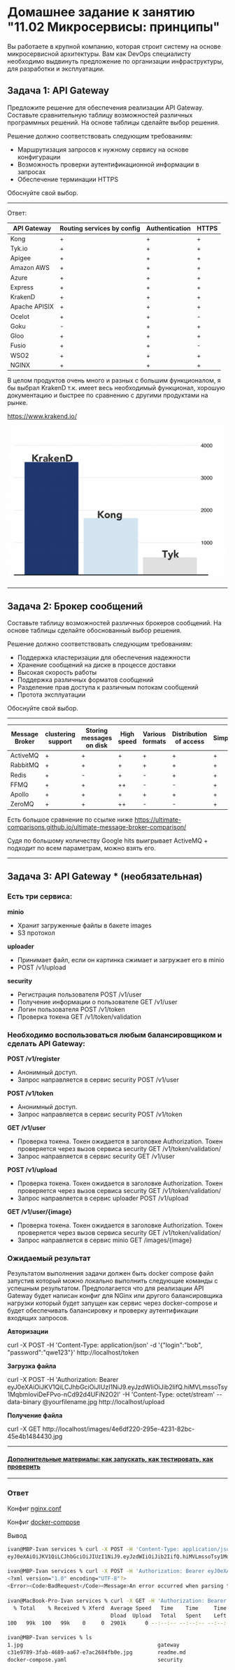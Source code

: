 # Домашнее задание к занятию "11.02 Микросервисы: принципы"

Вы работаете в крупной компанию, которая строит систему на основе микросервисной архитектуры.
Вам как DevOps специалисту необходимо выдвинуть предложение по организации инфраструктуры, для разработки и эксплуатации.

## Задача 1: API Gateway 

Предложите решение для обеспечения реализации API Gateway. Составьте сравнительную таблицу возможностей различных программных решений. На основе таблицы сделайте выбор решения.

Решение должно соответствовать следующим требованиям:
- Маршрутизация запросов к нужному сервису на основе конфигурации
- Возможность проверки аутентификационной информации в запросах
- Обеспечение терминации HTTPS

Обоснуйте свой выбор.

---

Ответ:

| API Gateway     | Routing services by config | Authentication | HTTPS |
|-----------------|----------------------------|----------------|-------|
| Kong            | +                          | +              | +     |
| Tyk.io          | +                          | +              | +     |
| Apigee          | +                          | +              | +     |
| Amazon AWS      | +                          | +              | +     |
| Azure           | +                          | +              | +     |
| Express         | +                          | +              | +     |
| KrakenD         | +                          | +              | +     |
| Apache APISIX   | +                          | +              | +     |
| Ocelot          | +                          | +              | -     |
| Goku            | -                          | +              | +     |
| Gloo            | +                          | +              | +     |
| Fusio           | +                          | +              | -     |
| WSO2            | +                          | +              | +     |
| NGINX           | +                          | +              | +     |

В целом продуктов очень много и разных с большим функционалом, я бы выбрал KrakenD т.к. имеет весь необходимый функционал, хорошую документацию и быстрее по сравнению с другими продуктами на рынке.

https://www.krakend.io/

<p align="center">
  <img src="./assets/1.png">
</p>

---

## Задача 2: Брокер сообщений

Составьте таблицу возможностей различных брокеров сообщений. На основе таблицы сделайте обоснованный выбор решения.

Решение должно соответствовать следующим требованиям:
- Поддержка кластеризации для обеспечения надежности
- Хранение сообщений на диске в процессе доставки
- Высокая скорость работы
- Поддержка различных форматов сообщений
- Разделение прав доступа к различным потокам сообщений
- Протота эксплуатации

Обоснуйте свой выбор.

---

| Message Broker | clustering support | Storing messages on disk | High speed | Various formats | Distribution of access | Simpless |
|----------------|--------------------|--------------------------|------------|-----------------|------------------------|----------|
| ActiveMQ       | +                  | +                        | +          | +               | +                      | +        |
| RabbitMQ       | +                  | +                        | +          | +               | +                      | +        |
| Redis          | +                  | -                        | +          | -               | +                      | +        |
| FFMQ           | +                  | +                        | ++         | -               | -                      | +        |
| Apollo         | +                  | +                        | +          | +               | +                      | +        |
| ZeroMQ         | +                  | +                        | ++         | -               | -                      | +        |

Есть большое сравнение по ссылке ниже
https://ultimate-comparisons.github.io/ultimate-message-broker-comparison/

Судя по большому количеству Google hits выигрывает ActiveMQ + подходит по всем параметрам, можно взять его.

---

## Задача 3: API Gateway * (необязательная)

### Есть три сервиса:

**minio**
- Хранит загруженные файлы в бакете images
- S3 протокол

**uploader**
- Принимает файл, если он картинка сжимает и загружает его в minio
- POST /v1/upload

**security**
- Регистрация пользователя POST /v1/user
- Получение информации о пользователе GET /v1/user
- Логин пользователя POST /v1/token
- Проверка токена GET /v1/token/validation

### Необходимо воспользоваться любым балансировщиком и сделать API Gateway:

**POST /v1/register**
- Анонимный доступ.
- Запрос направляется в сервис security POST /v1/user

**POST /v1/token**
- Анонимный доступ.
- Запрос направляется в сервис security POST /v1/token

**GET /v1/user**
- Проверка токена. Токен ожидается в заголовке Authorization. Токен проверяется через вызов сервиса security GET /v1/token/validation/
- Запрос направляется в сервис security GET /v1/user

**POST /v1/upload**
- Проверка токена. Токен ожидается в заголовке Authorization. Токен проверяется через вызов сервиса security GET /v1/token/validation/
- Запрос направляется в сервис uploader POST /v1/upload

**GET /v1/user/{image}**
- Проверка токена. Токен ожидается в заголовке Authorization. Токен проверяется через вызов сервиса security GET /v1/token/validation/
- Запрос направляется в сервис minio  GET /images/{image}

### Ожидаемый результат

Результатом выполнения задачи должен быть docker compose файл запустив который можно локально выполнить следующие команды с успешным результатом.
Предполагается что для реализации API Gateway будет написан конфиг для NGinx или другого балансировщика нагрузки который будет запущен как сервис через docker-compose и будет обеспечивать балансировку и проверку аутентификации входящих запросов.

**Авторизации**

curl -X POST -H 'Content-Type: application/json' -d '{"login":"bob", "password":"qwe123"}' http://localhost/token

**Загрузка файла**

curl -X POST -H 'Authorization: Bearer eyJ0eXAiOiJKV1QiLCJhbGciOiJIUzI1NiJ9.eyJzdWIiOiJib2IifQ.hiMVLmssoTsy1MqbmIoviDeFPvo-nCd92d4UFiN2O2I' -H 'Content-Type: octet/stream' --data-binary @yourfilename.jpg http://localhost/upload

**Получение файла**

curl -X GET http://localhost/images/4e6df220-295e-4231-82bc-45e4b1484430.jpg

---

#### [Дополнительные материалы: как запускать, как тестировать, как проверить](https://github.com/netology-code/devkub-homeworks/tree/main/11-microservices-02-principles)

---

### Ответ

Конфиг [nginx.conf](./services/gateway/nginx.conf)

Конфиг [docker-compose](./services/docker-compose.yaml)

Вывод
```bash
ivan@MBP-Ivan services % curl -X POST -H 'Content-Type: application/json' -d '{"login":"bob", "password":"qwe123"}' http://localhost/token
eyJ0eXAiOiJKV1QiLCJhbGciOiJIUzI1NiJ9.eyJzdWIiOiJib2IifQ.hiMVLmssoTsy1MqbmIoviDeFPvo-nCd92d4UFiN2O2I%                                                                                 

ivan@MBP-Ivan services % curl -X POST -H 'Authorization: Bearer eyJ0eXAiOiJKV1QiLCJhbGciOiJIUzI1NiJ9.eyJzdWIiOiJib2IifQ.hiMVLmssoTsy1MqbmIoviDeFPvo-nCd92d4UFiN2O2I' -H 'Content-Type: octet/stream' --data-binary @1.jpg http://localhost/upload
<?xml version="1.0" encoding="UTF-8"?>
<Error><Code>BadRequest</Code><Message>An error occurred when parsing the HTTP request POST at &#39;/v1/upload&#39;</Message><Resource>/v1/upload</Resource><RequestId></RequestId><HostId>93ca7dc2-d5d8-4f5c-b916-fb7af116c411</HostId></Error>%     
 
ivan@MacBook-Pro-Ivan services % curl -X GET -H 'Authorization: Bearer eyJ0eXAiOiJKV1QiLCJhbGciOiJIUzI1NiJ9.eyJzdWIiOiJib2IifQ.hiMVLmssoTsy1MqbmIoviDeFPvo-nCd92d4UFiN2O2I' http://localhost/images/85c2a342-d19a-40d3-bdaf-7a214b4f45b4.jpg > 2.jpg
  % Total    % Received % Xferd  Average Speed   Time    Time     Time  Current
                                 Dload  Upload   Total   Spent    Left  Speed
100   99k  100   99k    0     0  2901k      0 --:--:-- --:--:-- --:--:-- 4532k

ivan@MBP-Ivan services % ls
1.jpg                                           gateway                                         uploader
c31e9789-3fab-4689-aa67-e7ac2684fb0e.jpg        readme.md
docker-compose.yaml                             security
```